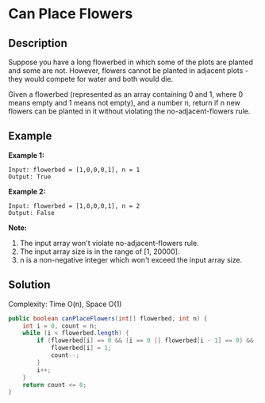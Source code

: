 # Can Place Flowers 
## Description
Suppose you have a long flowerbed in which some of the plots are planted and some are not. However, flowers cannot be planted in adjacent plots - they would compete for water and both would die.  

Given a flowerbed (represented as an array containing 0 and 1, where 0 means empty and 1 means not empty), and a number n, return if n new flowers can be planted in it without violating the no-adjacent-flowers rule.  
## Example
**Example 1:**  
```
Input: flowerbed = [1,0,0,0,1], n = 1  
Output: True  
```
**Example 2:**  
```
Input: flowerbed = [1,0,0,0,1], n = 2  
Output: False  
```
**Note:**  

1. The input array won't violate no-adjacent-flowers rule.  
2. The input array size is in the range of [1, 20000].  
3. n is a non-negative integer which won't exceed the input array size.  

## Solution
Complexity: Time O(n), Space O(1)
```java
public boolean canPlaceFlowers(int[] flowerbed, int n) {
    int i = 0, count = n;
    while (i < flowerbed.length) {
        if (flowerbed[i] == 0 && (i == 0 || flowerbed[i - 1] == 0) && (i == flowerbed.length - 1 || flowerbed[i + 1] == 0)) {
            flowerbed[i] = 1;
            count--;
        }
        i++;
    }
    return count <= 0;
}
```
